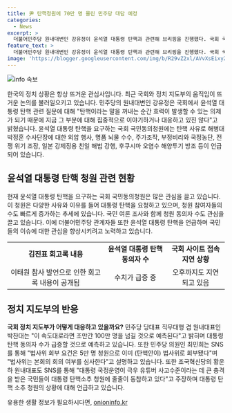```yaml
---
title: 尹 탄핵청원에 70만 명 몰린 민주당 대답 예정
categories:
  - News
excerpt: >
  더불어민주당 원내대변인 강유정이 윤석열 대통령 탄핵과 관련해 브리핑을 진행했다. 국회 국민동의 청원은 100만 명 돌파를 예측하며 관심을 받고, 국회 사이트는 접속 지연이 발생했다. 윤 대통령과 김진표 회고록 내용 등을 언급하며 탄핵 청원 참여자가 급증하고 있다. 또한 민주당 당대표와 의원들이 관련 발언을 통해 이를 주시하고 있다.
feature_text: >
  더불어민주당 원내대변인 강유정이 윤석열 대통령 탄핵과 관련해 브리핑을 진행했다. 국회 국민동의 청원은 100만 명 돌파를 예측하며 관심을 받고, 국회 사이트는 접속 지연이 발생했다. 윤 대통령과 김진표 회고록 내용 등을 언급하며 탄핵 청원 참여자가 급증하고 있다. 또한 민주당 당대표와 의원들이 관련 발언을 통해 이를 주시하고 있다.
image: 'https://blogger.googleusercontent.com/img/b/R29vZ2xl/AVvXsEixyZcFfHzMRdzZMjFBmAUKJYCLCGyLL1o632UiGVXcaFdKo_bkvkuCioo0uUKlGfBVcT3P84aROyZIXSBEx3Aw5nCQ3pTgDom1WDC4m8eifvWiAmWEEVb4x6G_l8C0QH225ldMjyaFvpxGEBGNO37VmDTDMHGhJPq73UglMfDca1-0aw/s1600/blogspot.png'
---
```


<p><img src="https://blogger.googleusercontent.com/img/b/R29vZ2xl/AVvXsEixyZcFfHzMRdzZMjFBmAUKJYCLCGyLL1o632UiGVXcaFdKo_bkvkuCioo0uUKlGfBVcT3P84aROyZIXSBEx3Aw5nCQ3pTgDom1WDC4m8eifvWiAmWEEVb4x6G_l8C0QH225ldMjyaFvpxGEBGNO37VmDTDMHGhJPq73UglMfDca1-0aw/s1600/blogspot.png" alt="info 속보" /></p>

<p data-ke-size="size16">한국의 정치 상황은 항상 뜨거운 관심사입니다. 최근 국회와 정치 지도부의 움직임이 뜨거운 논의를 불러일으키고 있습니다. 민주당의 원내대변인 강유정은 국회에서 윤석열 대통령 탄핵 관련 질문에 대해 "탄핵이라는 말을 꺼내는 순간 효력이 발생할 수 있는 의제가 되기 때문에 지금 그 부분에 대해 집중적으로 이야기하거나 대응하고 있진 않다"고 밝혔습니다. 윤석열 대통령 탄핵을 요구하는 국회 국민동의청원에는 탄핵 사유로 해병대 박정훈 수사단장에 대한 외압 행사, 명품 뇌물 수수, 주가조작, 부정비리와 국정농단, 전쟁 위기 조장, 일본 강제징용 친일 해법 강행, 후쿠시마 오염수 해양투기 방조 등이 언급되어 있습니다.</p>

<h2 data-ke-size="size26">윤석열 대통령 탄핵 청원 관련 현황</h2>

<p data-ke-size="size16">현재 윤석열 대통령 탄핵을 요구하는 국회 국민동의청원은 많은 관심을 끌고 있습니다. 이 청원은 다양한 사유와 이유를 들어 대통령 탄핵을 요청하고 있으며, 청원 참여자들의 수도 빠르게 증가하는 추세에 있습니다. 국민 여론 조사와 함께 청원 동의자 수도 관심을 끌고 있습니다. 이에 더불어민주당 관계자들 또한 윤석열 대통령 탄핵을 언급하며 국민들의 이슈에 대한 관심을 향상시키려고 노력하고 있습니다.</p>

<table>
  <tbody>
    <tr>
      <td style="text-align: center; height: 17px;"><b>김진표 회고록 내용</b></td>
      <td style="text-align: center; height: 17px;"><b>윤석열 대통령 탄핵 동의자 수</b></td>
      <td style="text-align: center; height: 17px;"><b>국회 사이트 접속 지연 상황</b></td>
    </tr>
    <tr>
      <td style="text-align: center;">이태원 참사 발언으로 인한 회고록 내용이 공개됨</td>
      <td style="text-align: center;">수치가 급증 중</td>
      <td style="text-align: center;">오후까지도 지연되고 있음</td>
    </tr>
  </tbody>
</table>

<h2 data-ke-size="size26">정치 지도부의 반응</h2>

<p data-ke-size="size16"><b>국회 정치 지도부가 어떻게 대응하고 있을까요?</b> 민주당 당대표 직무대행 겸 원내대표인 박찬대는 "이 속도대로라면 조만간 100만 명을 넘길 것으로 예측된다"고 밝히며 대통령 탄핵 동의자 수가 급증할 것으로 예측하고 있습니다. 또한 민주당 의원인 최민희는 SNS를 통해 "법사위 회부 요건은 5만 명 청원으로 이미 (탄핵안이) 법사위로 회부됐다"며 "법사위는 본회의 회의 여부를 심사한다"고 설명하고 있습니다. 또한 조국혁신당의 황운하 원내대표도 SNS를 통해 "대통령 국정운영이 극우 유튜버 사고수준이라는 데 큰 충격을 받은 국민들이 대통령 탄핵소추 청원에 줄줄이 동참하고 있다"고 주장하며 대통령 탄핵 소추 청원의 상황에 대해 언급하고 있습니다.</p>
유용한 생활 정보가 필요하시다면, <a href="https://onioninfo.kr" rel="dofollow">onioninfo.kr</a>


